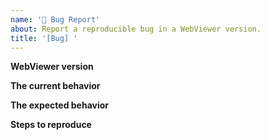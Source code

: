 ```yaml
---
name: '🐛 Bug Report'
about: Report a reproducible bug in a WebViewer version.
title: '[Bug] '
---
```


<!-- First of all, thanks for reaching out and reporting any issues you have found. Your feedback is valuable to the development of WebViewer UI! -->
<!-- If the issue can only be reproduced on a specific document, or you would need to share some company/personal information, then we recommend you use open a support ticket via https://www.pdftron.com/form/request/ -->

**WebViewer version**

**The current behavior**

**The expected behavior**

**Steps to reproduce**




